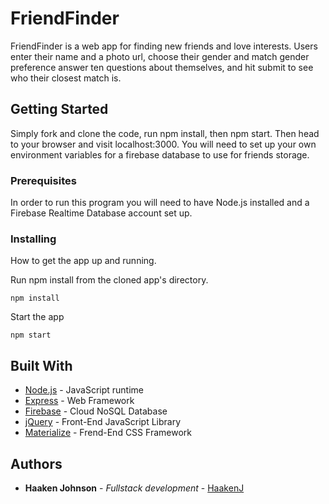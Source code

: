 # FriendFinder

FriendFinder is a web app for finding new friends and love interests.  Users enter their name and a photo url, choose their gender and match gender preference
 answer ten questions about themselves, and hit submit to see who their closest match is.


## Getting Started

Simply fork and clone the code, run npm install, then npm start.  Then head to your browser and visit localhost:3000.  You will need to set up your own
environment variables for a firebase database to use for friends storage.

### Prerequisites

In order to run this program you will need to have Node.js installed and a Firebase Realtime Database account set up.

### Installing

How to get the app up and running.

Run npm install from the cloned app's directory.

```
npm install
```

Start the app

```
npm start
```

## Built With

* [Node.js](https://nodejs.org/en/) - JavaScript runtime
* [Express](https://www.npmjs.com/package/express) - Web Framework
* [Firebase](https://firebase.google.com/) - Cloud NoSQL Database
* [jQuery](https://jquery.com/) - Front-End JavaScript Library
* [Materialize](https://materializecss.com/) - Frend-End CSS Framework

## Authors

* **Haaken Johnson** - *Fullstack development* - [HaakenJ](https://github.com/HaakenJ)